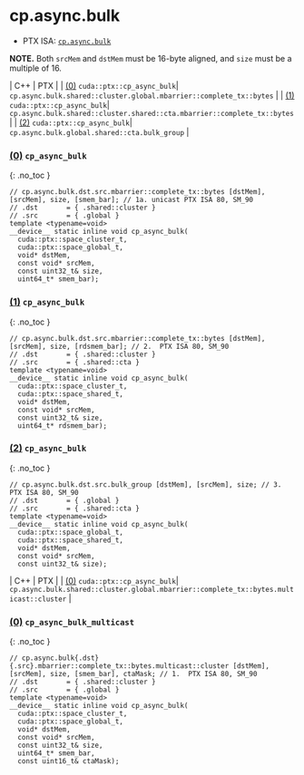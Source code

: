 # cp.async.bulk

-  PTX ISA: [`cp.async.bulk`](https://docs.nvidia.com/cuda/parallel-thread-execution/index.html#data-movement-and-conversion-instructions-cp-async-bulk)

**NOTE.** Both `srcMem` and `dstMem` must be 16-byte aligned, and `size` must be a multiple of 16.

| C++ | PTX |
| [(0)](#0-cp_async_bulk) `cuda::ptx::cp_async_bulk`| `cp.async.bulk.shared::cluster.global.mbarrier::complete_tx::bytes` |
| [(1)](#1-cp_async_bulk) `cuda::ptx::cp_async_bulk`| `cp.async.bulk.shared::cluster.shared::cta.mbarrier::complete_tx::bytes` |
| [(2)](#2-cp_async_bulk) `cuda::ptx::cp_async_bulk`| `cp.async.bulk.global.shared::cta.bulk_group` |


### [(0)](#0-cp_async_bulk) `cp_async_bulk`
{: .no_toc }
```cuda
// cp.async.bulk.dst.src.mbarrier::complete_tx::bytes [dstMem], [srcMem], size, [smem_bar]; // 1a. unicast PTX ISA 80, SM_90
// .dst       = { .shared::cluster }
// .src       = { .global }
template <typename=void>
__device__ static inline void cp_async_bulk(
  cuda::ptx::space_cluster_t,
  cuda::ptx::space_global_t,
  void* dstMem,
  const void* srcMem,
  const uint32_t& size,
  uint64_t* smem_bar);
```

### [(1)](#1-cp_async_bulk) `cp_async_bulk`
{: .no_toc }
```cuda
// cp.async.bulk.dst.src.mbarrier::complete_tx::bytes [dstMem], [srcMem], size, [rdsmem_bar]; // 2.  PTX ISA 80, SM_90
// .dst       = { .shared::cluster }
// .src       = { .shared::cta }
template <typename=void>
__device__ static inline void cp_async_bulk(
  cuda::ptx::space_cluster_t,
  cuda::ptx::space_shared_t,
  void* dstMem,
  const void* srcMem,
  const uint32_t& size,
  uint64_t* rdsmem_bar);
```

### [(2)](#2-cp_async_bulk) `cp_async_bulk`
{: .no_toc }
```cuda
// cp.async.bulk.dst.src.bulk_group [dstMem], [srcMem], size; // 3.  PTX ISA 80, SM_90
// .dst       = { .global }
// .src       = { .shared::cta }
template <typename=void>
__device__ static inline void cp_async_bulk(
  cuda::ptx::space_global_t,
  cuda::ptx::space_shared_t,
  void* dstMem,
  const void* srcMem,
  const uint32_t& size);
```

| C++ | PTX |
| [(0)](#0-cp_async_bulk_multicast) `cuda::ptx::cp_async_bulk`| `cp.async.bulk.shared::cluster.global.mbarrier::complete_tx::bytes.multicast::cluster` |


### [(0)](#0-cp_async_bulk_multicast) `cp_async_bulk_multicast`
{: .no_toc }
```cuda
// cp.async.bulk{.dst}{.src}.mbarrier::complete_tx::bytes.multicast::cluster [dstMem], [srcMem], size, [smem_bar], ctaMask; // 1.  PTX ISA 80, SM_90
// .dst       = { .shared::cluster }
// .src       = { .global }
template <typename=void>
__device__ static inline void cp_async_bulk(
  cuda::ptx::space_cluster_t,
  cuda::ptx::space_global_t,
  void* dstMem,
  const void* srcMem,
  const uint32_t& size,
  uint64_t* smem_bar,
  const uint16_t& ctaMask);
```
